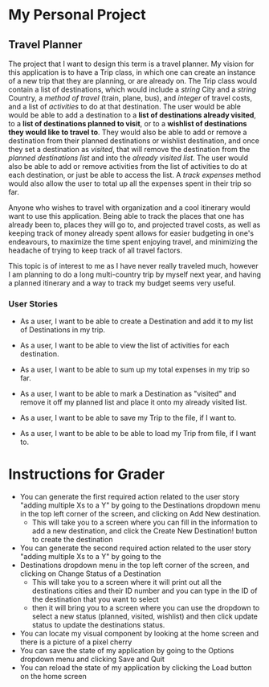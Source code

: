 # My Personal Project
## Travel Planner

The project that I want to design this term is a travel planner. My vision for 
this application is to have a Trip class, in which one can create an instance of
a new trip that they are planning, or are already on. The Trip class would contain
a list of destinations, which would include a *string* City and a *string* Country, a 
*method of travel* (train, plane, bus), and *integer* of 
travel costs, and a list of *activities* to do at that destination. The user would be able would 
be able to add a destination to a **list of destinations already visited**, 
to a **list of destinations planned to visit**,
or to a **wishlist of destinations they would like to travel to**. They would also be
able to add or remove a destination from their planned destinations or wishlist
destination, and once they set a destination as *visited*, that will remove
the destination from the *planned destinations list* and into the *already 
visited list*. The user would also be able to add or remove activities from the list of
activities to do at each destination, or just be able to access the list. A *track expenses*
method would also allow the user to total up all the expenses spent in their trip so far.

Anyone who wishes to travel with organization and a cool itinerary would 
want to use this application. Being able to track the places that one has
already been to, places they will go to, and projected travel costs, as well
as keeping track of money already spent allows for easier budgeting in 
one's endeavours, to maximize the time spent enjoying travel, and minimizing
the headache of trying to keep track of all travel factors.

This topic is of interest to me as I have never really traveled much, 
however I am planning to do a long multi-country trip by myself next year,
and having a planned itinerary and a way to track my budget seems very
useful.


### User Stories 
- As a user, I want to be able to create a Destination and add it to 
my list of Destinations in my trip.
- As a user, I want to be able to view the list of activities for each destination.
- As a user, I want to be able to sum up my total expenses in my trip so far.
- As a user, I want to be able to mark a Destination as "visited" and remove it
off my planned list and place it onto my already visited list.

- As a user, I want to be able to save my Trip to the file, if I want to.
- As a user, I want to be able to be able to load my Trip from file, if I want to.

# Instructions for Grader

- You can generate the first required action related to the user story "adding multiple Xs to a Y" by going to the 
Destinations dropdown menu in the top left corner of the screen, and clicking on Add New destination.
  - This will take you to a screen where you can fill in the information to add a new destination, and click the
  Create New Destination! button to create the destination
- You can generate the second required action related to the user story "adding multiple Xs to a Y" by going to the
- Destinations dropdown menu in the top left corner of the screen, and clicking on Change Status of a Destination
  - This will take you to a screen where it will print out all the destinations cities and their ID number and you can
  type in the ID of the destination that you want to select
  - then it will bring you to a screen where you can use the dropdown to select a new status
  (planned, visited, wishlist) and then click update status to update the destinations status.
- You can locate my visual component by looking at the home screen and there is a picture of a pixel cherry
- You can save the state of my application by going to the Options dropdown menu and clicking Save and Quit
- You can reload the state of my application by clicking the Load button on the home screen 
